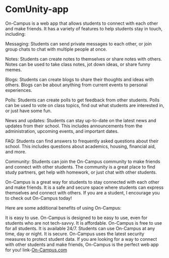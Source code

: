 # ComUnity-app
On-Campus is a web app that allows students to connect with each other and make friends. It has a variety of features to help students stay in touch, including:

Messaging: Students can send private messages to each other, or join group chats to chat with multiple people at once.

Notes: Students can create notes to themselves or share notes with others. Notes can be used to take class notes, jot down ideas, or share funny memes.

Blogs: Students can create blogs to share their thoughts and ideas with others. Blogs can be about anything from current events to personal experiences.  

Polls: Students can create polls to get feedback from other students. Polls can be used to vote on class topics, find out what students are interested in, or just have some fun.

News and updates: Students can stay up-to-date on the latest news and updates from their school. This includes announcements from the administration, upcoming events, and important dates.

FAQ: Students can find answers to frequently asked questions about their school. This includes questions about academics, housing, financial aid, and more.

Community: Students can join the On-Campus community to make friends and connect with other students. The community is a great place to find study partners, get help with homework, or just chat with other students.

On-Campus is a great way for students to stay connected with each other and make friends. It is a safe and secure space where students can express themselves and connect with others. If you are a student, I encourage you to check out On-Campus today!

Here are some additional benefits of using On-Campus:

It is easy to use. On-Campus is designed to be easy to use, even for students who are not tech-savvy.
It is affordable. On-Campus is free to use for all students.
It is available 24/7. Students can use On-Campus at any time, day or night.
It is secure. On-Campus uses the latest security measures to protect student data.
If you are looking for a way to connect with other students and make friends, On-Campus is the perfect web app for you!
link-[On-Campus.com](https://On-Campus.netlify.app)
